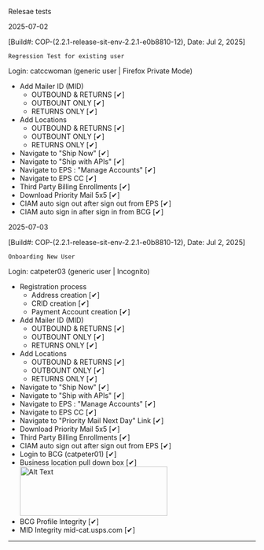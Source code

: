 Relesae tests

2025-07-02

[Build#: COP-(2.2.1-release-sit-env-2.2.1-e0b8810-12), Date: Jul 2, 2025]

`Regression Test for existing user`

Login: catccwoman (generic user | Firefox Private Mode)
- Add Mailer ID (MID)
  - OUTBOUND & RETURNS [✔]
  - OUTBOUNT ONLY [✔]
  - RETURNS ONLY [✔]
- Add Locations
  - OUTBOUND & RETURNS [✔]
  - OUTBOUNT ONLY [✔]
  - RETURNS ONLY [✔]
- Navigate to "Ship Now" [✔]
- Navigate to "Ship with APIs" [✔]
- Navigate to EPS : "Manage Accounts" [✔]
- Navigate to EPS CC [✔]
- Third Party Billing Enrollments [✔]
- Download Priority Mail 5x5 [✔]
- CIAM auto sign out after sign out from EPS [✔]
- CIAM auto sign in after sign in from BCG [✔]

2025-07-03

[Build#: COP-(2.2.1-release-sit-env-2.2.1-e0b8810-12), Date: Jul 2, 2025]

`Onboarding New User`

Login: catpeter03 (generic user | Incognito)
- Registration process
  - Address creation [✔]
  - CRID creation [✔]
  - Payment Account creation [✔]
- Add Mailer ID (MID)
  - OUTBOUND & RETURNS [✔]
  - OUTBOUNT ONLY [✔]
  - RETURNS ONLY [✔]
- Add Locations
  - OUTBOUND & RETURNS [✔]
  - OUTBOUNT ONLY [✔]
  - RETURNS ONLY [✔]
- Navigate to "Ship Now" [✔]
- Navigate to "Ship with APIs" [✔]
- Navigate to EPS : "Manage Accounts" [✔]
- Navigate to EPS CC [✔]
- Navigate to "Priority Mail Next Day" Link [✔]
- Download Priority Mail 5x5 [✔]
- Third Party Billing Enrollments [✔]
- CIAM auto sign out after sign out from EPS [✔]
- Login to BCG (catpeter01) [✔]
- Business location pull down box [✔]
  <img src="https://github.com/user-attachments/assets/9122f907-a47f-4bec-a99d-ee7dae8c7968" alt="Alt Text" width="300" height="100">
- BCG Profile Integrity [✔]
- MID Integrity mid-cat.usps.com [✔]




 
---
<!--
Potential defect: (Resolved. Expected.)

1. login to existing user (ex. catccwoman / Cop@9075)
2. Manage Locations -- > Actions -- > Add Mailer ID
3. DO NOT touch "Associate new Mailer ID to a CRID"
4. Only select EPA
5. Check Returns Mailer ID (Ref to screenshot)![image](https://github.com/user-attachments/assets/3780ce97-58eb-4b79-a517-deab07d02642)
6. Click "Request Mailer ID" button
7. Result: Missing Company and Address. Even worst, cannot reproduce.![image](https://github.com/user-attachments/assets/118f72f5-434d-4c44-b3eb-245ac6562d5e)
-->
